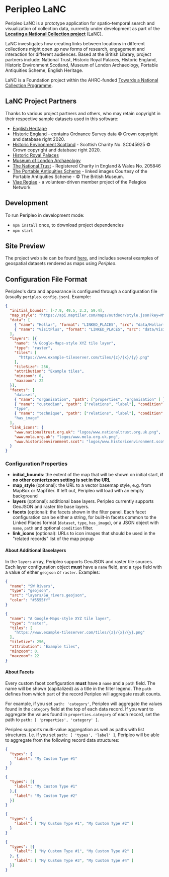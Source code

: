 # Peripleo LaNC

Peripleo LaNC is a prototype application for spatio-temporal search and visualization of collection data, currently under 
development as part of the [**Locating a National Collection project**](https://britishlibrary.github.io/locating-a-national-collection/home.html) (LaNC).

LaNC investigates how creating links between locations in different collections might open up new forms of research, engagement and interaction for different audiences. Based at the British Library, project partners include: National Trust, Historic Royal Palaces, Historic England, Historic Environment Scotland, Museum of London Archaeology, Portable Antiquities Scheme, English Heritage.

LaNC is a Foundation project within the AHRC-funded [Towards a National Collection Programme](https://www.nationalcollection.org.uk/).

## LaNC Project Partners

Thanks to various project partners and others, who may retain copyright in their respective sample datasets used in this software:

- [English Heritage](https://www.english-heritage.org.uk/)
- [Historic England](http://www.HistoricEngland.org.uk) - contains Ordnance Survey data © Crown copyright and database right 2020.
- [Historic Environment Scotland](https://www.historicenvironment.scot/) - Scottish Charity No. SC045925 © Crown copyright and database right 2020.
- [Historic Royal Palaces](https://www.hrp.org.uk/)
- [Museum of London Archaeology](https://www.mola.org.uk/)
- [The National Trust](https://www.nationaltrust.org.uk/) - Registered Charity in England & Wales No. 205846
- [The Portable Antiquities Scheme](https://finds.org.uk/) - linked images Courtesy of the Portable Antiquities Scheme - © The British Museum.
- [Viae Regiae](https://viaeregiae.org/) - a volunteer-driven member project of the Pelagios Network

## Development

To run Peripleo in development mode:

- `npm install` once, to download project dependencies
- `npm start`

## Site Preview

The project web site can be found [here](https://britishlibrary.github.io/locating-a-national-collection/home.html), and includes several examples of geospatial datasets rendered as maps using *Peripleo*.

## Configuration File Format

Peripleo's data and appearance is configured through a configuration file (usually `peripleo.config.json`). Example:

```json
{
  "initial_bounds": [-7.9, 49.5, 2.2, 59.4], 
  "map_style": "https://api.maptiler.com/maps/outdoor/style.json?key=MY_API_KEY",
  "data": [
    { "name": "Hollar", "format": "LINKED_PLACES", "src": "data/Hollar-1660.lp.json" },
    { "name": "VisitPlus", "format": "LINKED_PLACES", "src": "data/VisitPlus.lp.json" }
  ],
  "layers": [{
    "name": "A Google-Maps-style XYZ tile layer",
    "type": "raster",
    "tiles": [
      "https://www.example-tileserver.com/tiles/{z}/{x}/{y}.png"
    ],
    "tileSize": 256,
    "attribution": "Example tiles",
    "minzoom": 0,
    "maxzoom": 22
  }],
  "facets": [
    "dataset",
    { "name": "organisation", "path": ["properties", "organisation" ] },
    { "name": "custodian", "path": ["relations", "label"], "condition": [ "relationType", "http://vocab.getty.edu/page/aat/300160390" ] },
    "type",
    { "name": "technique", "path": ["relations", "label"], "condition": [ "relationType", "aat:300138082" ] },
    "has_image"
  ],
  "link_icons": {
    "www.nationaltrust.org.uk": "logos/www.nationaltrust.org.uk.png",
    "www.mola.org.uk": "logos/www.mola.org.uk.png",
    "www.historicenvironment.scot": "logos/www.historicenvironment.scot.png",
  }
}
```

### Configuration Properties

- __initial_bounds__: the extent of the map that will be shown on initial start, __if no other center/zoom setting is set in the URL__
- __map_style__ (optional): the URL to a vector basemap style, e.g. from MapBox or MapTiler. If left out, Peripleo will load with an empty background
- __layers__ (optional): additional base layers. Peripleo currently supports GeoJSON and raster tile base layers.
- __facets__ (optional): the facets shown in the filter panel. Each facet configuration can be either a string, for built-in facets common to the Linked Places format (`dataset`, `type`, `has_image`), or a JSON object with `name`, `path` and optional `condition` filter.
- __link_icons__ (optional): URLs to icon images that should be used in the "related records" list of the map popup

#### About Additional Baselayers

In the `layers` array, Peripleo supports GeoJSON and raster tile sources. Each layer configuration object __must__
have a `name` field, and a `type` field with a value of either `geojson` or `raster`. Examples:

```json
{ 
  "name": "SW Rivers", 
  "type": "geojson",
  "src": "layers/SW_rivers.geojson", 
  "color": "#5555ff" 
}
```

```json
{
  "name": "A Google-Maps-style XYZ tile layer",
  "type": "raster",
  "tiles": [
    "https://www.example-tileserver.com/tiles/{z}/{x}/{y}.png"
  ],
  "tileSize": 256,
  "attribution": "Example tiles",
  "minzoom": 0,
  "maxzoom": 22
}
```

#### About Facets

Every custom facet configuration __must__ have a `name` and a `path` field. The name will be shown (capitalized)
as a title in the filter legend. The `path` defines from which part of the record Peripleo will aggregate 
result counts.

For example, if you set `path: 'category'`, Peripleo will aggregate the values found in the `category` field at 
the top of each data record. If you want to aggregate the values found in `properties.category` of each record,
set the path to `path: [ 'properties', 'category' ]`.

Peripleo supports multi-value aggregation as well as paths with list structures. I.e. if you set 
`path: [ 'types', 'label' ]`, Peripleo will be able to aggregate from the following record data structures:

```json
{
  "types": {
    "label": "My Custom Type #1"
  }
}
```

```json
{
  "types": [{
    "label": "My Custom Type #1"
  },{
    "label": "My Custom Type #2"
  }]
}
```


```json
{
  "types": {
    "label": [ "My Custom Type #1", "My Custom Type #2" ]
  }
}
```

```json
{
  "types": [{
    "label": [ "My Custom Type #1", "My Custom Type #2" ]
  }, {
    "label": [ "My Custom Type #3", "My Custom Type #4" ]
  }]
}
```
